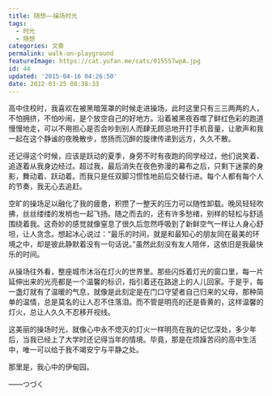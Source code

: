 ```yaml
---
title: 随想——操场时光
tags:
  - 时光
  - 随想
categories: 文章
permalink: walk-on-playground
featureImage: https://cat.yufan.me/cats/015557wpA.jpg
id: 44
updated: '2015-04-16 04:26:50'
date: 2012-03-25 08:38:33
---
```


高中住校时，我喜欢在被黑暗笼罩的时候走进操场，此时这里只有三三两两的人，不怕拥挤，不怕吵闹，是个放空自己的好地方。沿着被黑夜吞噬了鲜红色彩的跑道慢慢地走，可以不用担心是否会吵到别人而肆无顾忌地开打手机音量，让歌声和我一起在这个静谧的夜晚散步，悠扬而沉醉的旋律传递到远方，久久不散。

还记得这个时候，应该是跃动的夏季，身旁不时有夜跑的同学经过，他们说笑着、追逐着从我身边经过。超过我，最后消失在夜色弥漫的幕布之后，只剩下迷蒙的身影，舞动着、跃动着。而我只是任双脚习惯性地前后交替行进。每个人都有每个人的节奏，我无心去追赶。

<!--more-->

空旷的操场足以融化了我的疲惫，积攒了一整天的压力可以随性卸载。晚风轻轻吹拂，丝丝缕缕的发梢也一起飞扬。随之而去的，还有许多愁绪，别样的轻松与舒适围绕着我。这奇妙的感觉就像窒息了很久后忽然呼吸到了新鲜空气一样让人身心舒坦，让人贪念。想起冰心说过：“最乐的时间，就是和最知心的朋友同在最美的环境之中，却是彼此静默着没有一句话说。”虽然此刻没有友人陪伴，这依旧是我最快乐的时间。

从操场往外看，整座城市沐浴在灯火的世界里。那些闪烁着灯光的窗口里，每一片延伸出来的光亮都是一个温馨的标识，指引着还在路途上的人儿回家。于是乎，每一盏灯就有了温暖的气息，就像是此刻定是在门口守望者自己归来的父母，那种简单的温情，总是莫名的让人忍不住落泪。而不管是明亮的还是昏黄的，这样温馨的灯火，总让人久久不忍移开视线。

这美丽的操场时光，就像心中永不熄灭的灯火一样明亮在我的记忆深处，多少年后，当我已经上了大学时还记得当年的情境。毕竟，那是在烦躁苦闷的高中生活中，唯一可以给于我不竭安宁与平静之处。

那里是，我心中的伊甸园。

——つづく 
